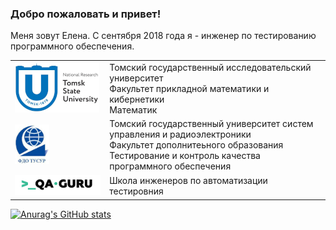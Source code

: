 ### Добро пожаловать и привет!
Меня зовут Елена. С сентября 2018 года я - инженер по тестированию программного обеспечения.

<!--
**ElenaSkorobodilova/ElenaSkorobodilova** is a ✨ _special_ ✨ repository because its `README.md` (this file) appears on your GitHub profile.

Here are some ideas to get you started:

- 🔭 I’m currently working on ...
- 🌱 I’m currently learning ...
- 👯 I’m looking to collaborate on ...
- 🤔 I’m looking for help with ...
- 💬 Ask me about ...
- 📫 How to reach me: ...
- 😄 Pronouns: ...
- ⚡ Fun fact: ...
-->

<table width="100%" border='0'>
   <tr> 
    <td width="30%" valign="middle"><img src="https://github.com/ElenaSkorobodilova/ElenaSkorobodilova/blob/main/TSU80.jpg"></td><td valign="middle">Томский государственный исследовательский университет</br>Факультет прикладной математики и кибернетики</br>Математик</td></tr>
    <tr><td width="30%" valign="middle"><img src="https://github.com/ElenaSkorobodilova/ElenaSkorobodilova/blob/main/FDO80.jpg" width=40%></td><td valign="middle">Томский государственный университет систем управления и радиоэлектроники</br>Факультет дополнитеьного образования</br>Тестирование и контроль качества программного обеспечения</td>
    <tr><td width="30%" valign="middle"><img src="https://github.com/ElenaSkorobodilova/ElenaSkorobodilova/blob/main/qa-guru80.png"></td><td valign="middle">Школа инженеров по автоматизации тестировния</td></tr>
   </tr>
  </table>

[![Anurag's GitHub stats](https://github-readme-stats.vercel.app/api?username=ElenaSkorobodilova)](https://github.com/ElenaSkorobodilova/github-readme-stats)

